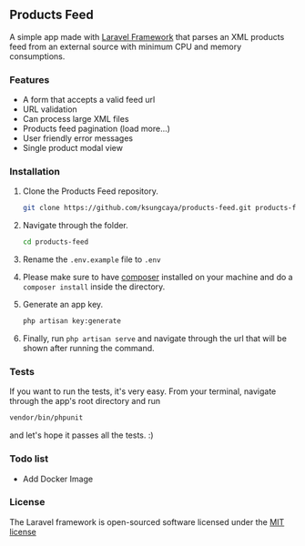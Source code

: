 ## Products Feed

A simple app made with [Laravel Framework](http://laravel.com) that parses an XML products feed from an external source with minimum CPU and memory consumptions.

### Features

- A form that accepts a valid feed url
- URL validation
- Can process large XML files
- Products feed pagination (load more...)
- User friendly error messages
- Single product modal view

### Installation

1. Clone the Products Feed repository.

    ```bash
    git clone https://github.com/ksungcaya/products-feed.git products-feed
    ```
2. Navigate through the folder.

    ```bash
    cd products-feed
    ```
3. Rename the `.env.example` file to `.env`
4. Please make sure to have [composer](https://getcomposer.org/) installed on your machine and do a `composer install` inside the directory.
5. Generate an app key.

    ```bash
    php artisan key:generate
    ```
6. Finally, run `php artisan serve` and navigate through the url that will be shown after running the command.

### Tests
If you want to run the tests, it's very easy. From your terminal, navigate through the app's root directory and run
```bash
vendor/bin/phpunit
```

and let's hope it passes all the tests. :)

### Todo list

- Add Docker Image


### License

The Laravel framework is open-sourced software licensed under the [MIT license](http://opensource.org/licenses/MIT)
